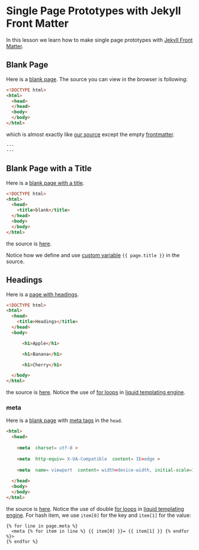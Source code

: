 # Single Page Prototypes with Jekyll Front Matter

In this lesson we learn how to make single page prototypes with [Jekyll Front Matter](https://jekyllrb.com/docs/frontmatter/).

## Blank Page

Here is a [blank page](https://bigdata-mindstorms.github.io/jekyll-playground/public/ontouchstart/2016/04/19/blank.html).
The source you can view in the browser is following:

```html
<!DOCTYPE html>
<html>
  <head>
  </head>
  <body>
  </body>
</html>
```
which is almost exactly like [our source](blank.html) except the empty [frontmatter](https://jekyllrb.com/docs/frontmatter/).

```
---
---
```

## Blank Page with a Title

Here is a [blank page with a title](https://bigdata-mindstorms.github.io/jekyll-playground/public/ontouchstart/2016/04/19/blank_title.html).

```html
<!DOCTYPE html>
<html>
  <head>
    <title>blank</title>
  </head>
  <body>
  </body>
</html>
```
the source is [here](blank_title.html).

Notice how we define and use [custom variable](https://jekyllrb.com/docs/frontmatter/#custom-variables) `{{ page.title }}` in the source.

## Headings 

Here is a [page with headings](https://bigdata-mindstorms.github.io/jekyll-playground/public/ontouchstart/2016/04/19/headings.html).

```html
<!DOCTYPE html>
<html>
  <head>
    <title>Headings</title>
  </head>
  <body>

      <h1>Apple</h1>

      <h1>Banana</h1>

      <h1>Cherry</h1>

  </body>
</html>
```
the source is [here](headings.html). Notice the use of [for loops](https://github.com/shopify/liquid/wiki/liquid-for-designers#for-loops) in [liquid templating engine](https://jekyllrb.com/docs/frontmatter/#custom-variables).

### meta

Here is a [blank page](https://bigdata-mindstorms.github.io/jekyll-playground/public/ontouchstart/2016/04/19/meta.html) with [meta tags](https://developer.mozilla.org/en-US/docs/Web/HTML/Element/meta) in the `head`.

```html
<html>
  <head>
  
    <meta  charset= utf-8 >
  
    <meta  http-equiv= X-UA-Compatible  content= IE=edge >
  
    <meta  name= viewport  content= width=device-width, initial-scale=1 >
  
  </head>
  <body>
  </body>
</html>
```
the source is [here](meta.html). Notice the use of double [for loops](https://github.com/shopify/liquid/wiki/liquid-for-designers#for-loops) in [liquid templating engine](https://jekyllrb.com/docs/frontmatter/#custom-variables). For hash item, we use `item[0]` for the key and `item[1]` for the value:

```
{% for line in page.meta %}
  <meta {% for item in line %} {{ item[0] }}= {{ item[1] }} {% endfor %}>
{% endfor %}
```

